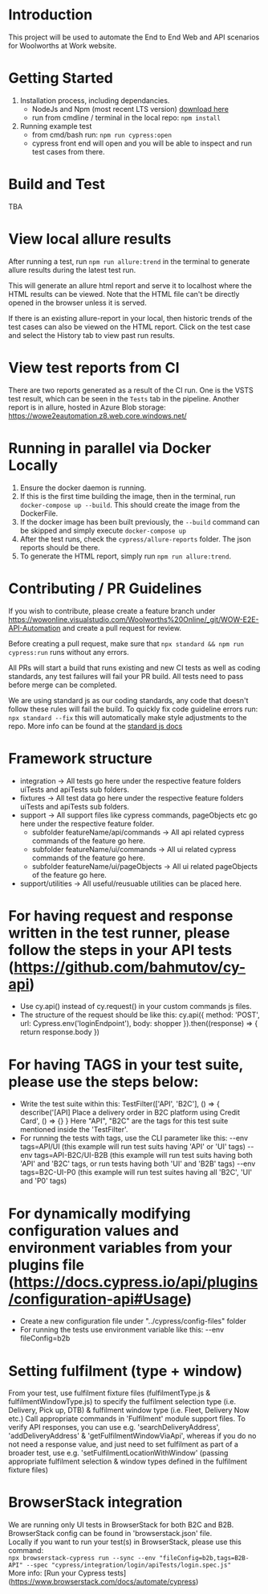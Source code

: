 # Introduction 
This project will be used to automate the End to End Web and API scenarios for Woolworths at Work website.

# Getting Started
1. Installation process, including dependancies. 
    * NodeJs and Npm (most recent LTS version) [download here](https://nodejs.org/en/)
    * run from cmdline / terminal in the local repo: `npm install` 
2. Running example test
    * from cmd/bash run: `npm run cypress:open`
    * cypress front end will open and you will be able to inspect and run test cases from there.

# Build and Test
TBA

# View local allure results
After running a test, run `npm run allure:trend` in the terminal to generate allure results during the latest test run.

This will generate an allure html report and serve it to localhost where the HTML results can be viewed. Note that the HTML file can't be directly opened in the browser unless it is served.

If there is an existing allure-report in your local, then historic trends of the test cases can also be viewed on the HTML report. Click on the test case and select the History tab to view past run results.

# View test reports from CI

There are two reports generated as a result of the CI run. One is the VSTS test result, which can be seen in the `Tests` tab in the pipeline.
Another report is in allure, hosted in Azure Blob storage: https://wowe2eautomation.z8.web.core.windows.net/

# Running in parallel via Docker Locally
1. Ensure the docker daemon is running. 
2. If this is the first time building the image, then in the terminal, run `docker-compose up --build`. This should create the image from the DockerFile. 
3. If the docker image has been built previously, the `--build` command can be skipped and simply execute `docker-compose up`
4. After the test runs, check the `cypress/allure-reports` folder. The json reports should be there.
5. To generate the HTML report, simply run `npm run allure:trend`.

# Contributing / PR Guidelines
If you wish to contribute, please create a feature branch under https://wowonline.visualstudio.com/Woolworths%20Online/_git/WOW-E2E-API-Automation and create a pull request for review. 

Before creating a pull request, make sure that `npx standard && npm run cypress:run` runs without any errors.

All PRs will start a build that runs existing and new CI tests as well as coding standards, any test failures will fail your PR build. All tests need to pass before merge can be completed. 

We are using standard js as our coding standards, any code that doesn't follow these rules will fail the build.
To quickly fix code guideline errors run: `npx standard --fix` this will automatically make style adjustments to the repo. 
More info can be found at the [standard js docs](https://standardjs.com/)

# Framework structure
* integration -> All tests go here under the respective feature folders uiTests and apiTests sub folders.
* fixtures -> All test data go here under the respective feature folders uiTests and apiTests sub folders.
* support -> All support files like cypress commands, pageObjects etc go here under the respective feature folder.
    * subfolder featureName/api/commands -> All api related cypress commands of the feature go here.
    * subfolder featureName/ui/commands -> All ui related cypress commands of the feature go here.
    * subfolder featureName/ui/pageObjects -> All ui related pageObjects of the feature go here.
* support/utilities -> All useful/reusuable utilities can be placed here. 

# For having request and response written in the test runner, please follow the steps in your API tests (https://github.com/bahmutov/cy-api)
* Use cy.api() instead of cy.request() in your custom commands js files.
* The structure of the request should be like this:
    cy.api({
      method: 'POST',
      url: Cypress.env('loginEndpoint'),
      body: shopper
    }).then((response) => {
      return response.body
    })

# For having TAGS in your test suite, please use the steps below:
* Write the test suite within this:
    TestFilter(['API', 'B2C'], () => {
        describe('[API] Place a delivery order in B2C platform using Credit Card', () => {}
    }
Here "API", "B2C" are the tags for this test suite mentioned inside the 'TestFilter'.
* For running the tests with tags, use the CLI parameter like this:
    --env tags=API/UI (this example will run test suits having 'API' or 'UI' tags)
    --env tags=API-B2C/UI-B2B (this example will run test suits having both 'API' and 'B2C' tags, or run tests having both 'UI' and 'B2B' tags)
    --env tags=B2C-UI-P0 (this example will run test suites having all 'B2C', 'UI' and 'P0' tags)
    
# For dynamically modifying configuration values and environment variables from your plugins file (https://docs.cypress.io/api/plugins/configuration-api#Usage)
* Create a new configuration file under "../cypress/config-files" folder
* For running the tests use environment variable like this:
    --env fileConfig=b2b

# Setting fulfilment (type + window)
From your test, use fulfilment fixture files (fulfilmentType.js & fulfilmentWindowType.js) to specify the fulfilment selection type (i.e. Delivery, Pick up, DTB) &
fulfilment window type (i.e. Fleet, Delivery Now etc.)
Call appropriate commands in 'Fulfilment' module support files. To verify API responses, you can use e.g. 'searchDeliveryAddress', 'addDeliveryAddress' & 'getFulfilmentWindowViaApi', whereas if you do no not need a response value, and just need to set fulfilment as part of a broader test, use e.g. 'setFulfilmentLocationWithWindow' (passing appropriate fulfilment selection & window types defined in the fulfilment fixture files)

# BrowserStack integration
We are running only UI tests in BrowserStack for both B2C and B2B. BrowserStack config can be found in 'browserstack.json' file.\
Locally if you want to run your test(s) in BrowserStack, please use this command:\
`npx browserstack-cypress run --sync --env "fileConfig=b2b,tags=B2B-API" --spec "cypress/integration/login/apiTests/login.spec.js"`\
More info: [Run your Cypress tests] (https://www.browserstack.com/docs/automate/cypress)